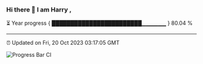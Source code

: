 ### Hi there 👋 I am Harry , 

⏳ Year progress { ████████████████████████▁▁▁▁▁▁ } 80.04 %

---

⏰ Updated on Fri, 20 Oct 2023 03:17:05 GMT

![Progress Bar CI](https://github.com/duykhang68/duykhang68/workflows/Progress%20Bar%20CI/badge.svg)
